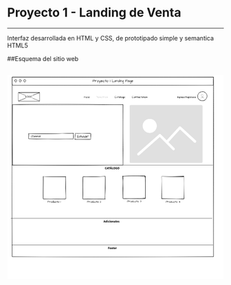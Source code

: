 # Proyecto 1 - Landing de Venta

---

Interfaz desarrollada en HTML y CSS, de prototipado simple y semantica HTML5


##Esquema del sitio web

![](./assets/img/esquema.png)
---